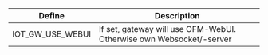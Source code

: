 |Define|Description|
|---|---|
|IOT_GW_USE_WEBUI|If set, gateway will use OFM-WebUI. Otherwise own Websocket/-server|